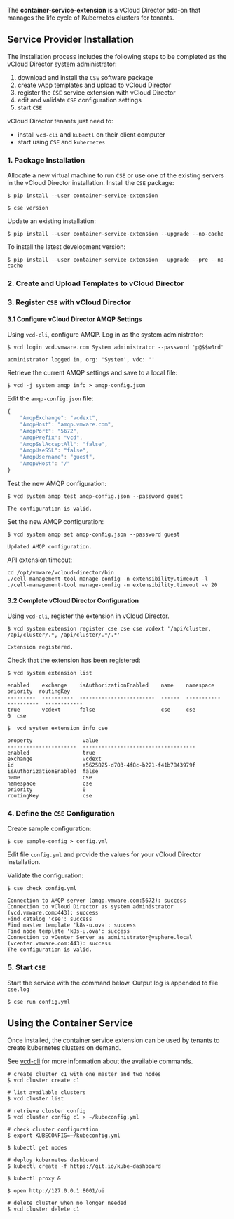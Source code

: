 The **container-service-extension** is a vCloud Director add-on that manages the life cycle of Kubernetes clusters for tenants.

## Service Provider Installation

The installation process includes the following steps to be completed as the vCloud Director system administrator:

1. download and install the `CSE` software package
2. create vApp templates and upload to vCloud Director
4. register the `CSE` service extension with vCloud Director
5. edit and validate `CSE` configuration settings
6. start `CSE`

vCloud Director tenants just need to:

- install `vcd-cli` and `kubectl` on their client computer
- start using `CSE` and `kubernetes`

### 1. Package Installation

Allocate a new virtual machine to run `CSE` or use one of the existing servers in the vCloud Director installation. Install the `CSE` package:

```shell
$ pip install --user container-service-extension

$ cse version
```

Update an existing installation:

``` shell
$ pip install --user container-service-extension --upgrade --no-cache
```

To install the latest development version:

``` shell
$ pip install --user container-service-extension --upgrade --pre --no-cache
```

### 2. Create and Upload Templates to vCloud Director


### 3. Register `CSE` with vCloud Director
#### 3.1 Configure vCloud Director AMQP Settings

Using `vcd-cli`, configure AMQP. Log in as the system administrator:

```shell
$ vcd login vcd.vmware.com System administrator --password 'p@$$w0rd'

administrator logged in, org: 'System', vdc: ''
```

Retrieve the current AMQP settings and save to a local file:

```shell
$ vcd -j system amqp info > amqp-config.json
```

Edit the `amqp-config.json` file:

```javascript
{
    "AmqpExchange": "vcdext",
    "AmqpHost": "amqp.vmware.com",
    "AmqpPort": "5672",
    "AmqpPrefix": "vcd",
    "AmqpSslAcceptAll": "false",
    "AmqpUseSSL": "false",
    "AmqpUsername": "guest",
    "AmqpVHost": "/"
}
```

Test the new AMQP configuration:

```shell
$ vcd system amqp test amqp-config.json --password guest

The configuration is valid.
```

Set the new AMQP configuration:

```shell
$ vcd system amqp set amqp-config.json --password guest

Updated AMQP configuration.
```

API extension timeout:

```shell
cd /opt/vmware/vcloud-director/bin
./cell-management-tool manage-config -n extensibility.timeout -l
./cell-management-tool manage-config -n extensibility.timeout -v 20
```

#### 3.2 Complete vCloud Director Configuration

Using `vcd-cli`, register the extension in vCloud Director.

```shell
$ vcd system extension register cse cse cse vcdext '/api/cluster, /api/cluster/.*, /api/cluster/.*/.*'

Extension registered.
```

Check that the extension has been registered:

```shell
$ vcd system extension list

enabled    exchange    isAuthorizationEnabled    name    namespace      priority  routingKey
---------  ----------  ------------------------  ------  -----------  ----------  ------------
true       vcdext      false                     cse     cse                   0  cse
```

```shell
$  vcd system extension info cse

property                value
----------------------  ------------------------------------
enabled                 true
exchange                vcdext
id                      a5625825-d703-4f8c-b221-f41b7843979f
isAuthorizationEnabled  false
name                    cse
namespace               cse
priority                0
routingKey              cse
```

### 4. Define the `CSE` Configuration

Create sample configuration:

```shell
$ cse sample-config > config.yml
```

Edit file `config.yml` and provide the values for your vCloud Director installation.

Validate the configuration:

```shell
$ cse check config.yml

Connection to AMQP server (amqp.vmware.com:5672): success
Connection to vCloud Director as system administrator (vcd.vmware.com:443): success
Find catalog 'cse': success
Find master template 'k8s-u.ova': success
Find node template 'k8s-u.ova': success
Connection to vCenter Server as administrator@vsphere.local (vcenter.vmware.com:443): success
The configuration is valid.
```

### 5. Start `CSE`

Start the service with the command below. Output log is appended to file `cse.log`

```shell
$ cse run config.yml
```

## Using the Container Service

Once installed, the container service extension can be used by tenants to create kubernetes clusters on demand.

See [vcd-cli](https://vmware.github.io/vcd-cli/vcd_cluster) for more information about the available commands.

```shell
# create cluster c1 with one master and two nodes
$ vcd cluster create c1

# list available clusters
$ vcd cluster list

# retrieve cluster config
$ vcd cluster config c1 > ~/kubeconfig.yml

# check cluster configuration
$ export KUBECONFIG=~/kubeconfig.yml

$ kubectl get nodes

# deploy kubernetes dashboard
$ kubectl create -f https://git.io/kube-dashboard

$ kubectl proxy &

$ open http://127.0.0.1:8001/ui

# delete cluster when no longer needed
$ vcd cluster delete c1
```
